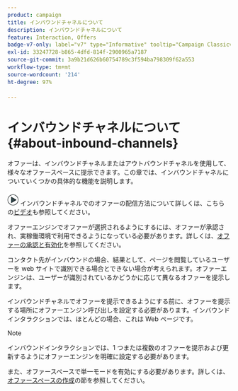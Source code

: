 ```yaml
---
product: campaign
title: インバウンドチャネルについて
description: インバウンドチャネルについて
feature: Interaction, Offers
badge-v7-only: label="v7" type="Informative" tooltip="Campaign Classicv7 にのみ適用"
exl-id: 33247728-b865-4dfd-814f-2900965a7187
source-git-commit: 3a9b21d626b60754789c3f594ba798309f62a553
workflow-type: tm+mt
source-wordcount: '214'
ht-degree: 97%

---
```


# インバウンドチャネルについて{#about-inbound-channels}



オファーは、インバウンドチャネルまたはアウトバウンドチャネルを使用して、様々なオファースペースに提示できます。この章では、インバウンドチャネルについていくつかの具体的な機能を説明します。

![](assets/do-not-localize/how-to-video.png) インバウンドチャネルでのオファーの配信方法について詳しくは、こちらの[ビデオ](https://helpx.adobe.com/jp/campaign/classic/how-to/deliver-an-offer-on-inbound-channel-in-acv6.html)も参照してください。

オファーエンジンでオファーが選択されるようにするには、オファーが承認され、実稼働環境で利用できるようになっている必要があります。詳しくは、[オファーの承認と有効化](../../interaction/using/approving-and-activating-an-offer.md)を参照してください。

コンタクト先がインバウンドの場合、結果として、ページを閲覧しているユーザーを web サイトで識別できる場合とできない場合が考えられます。オファーエンジンは、ユーザーが識別されているかどうかに応じて異なるオファーを提示します。

インバウンドチャネルでオファーを提示できるようにする前に、オファーを提示する場所にオファーエンジン呼び出しを設定する必要があります。インバウンドインタラクションでは、ほとんどの場合、これは Web ページです。

>[!NOTE]
>
>インバウンドインタラクションでは、1 つまたは複数のオファーを提示および更新するようにオファーエンジンを明確に設定する必要があります。
>
>また、オファースペースで単一モードを有効にする必要があります。詳しくは、[オファースペースの作成](../../interaction/using/creating-offer-spaces.md)の節を参照してください。
